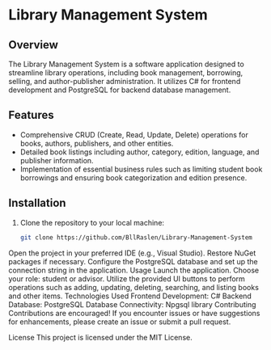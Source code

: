 
# Library Management System

## Overview
The Library Management System is a software application designed to streamline library operations, including book management, borrowing, selling, and author-publisher administration. It utilizes C# for frontend development and PostgreSQL for backend database management.

## Features
- Comprehensive CRUD (Create, Read, Update, Delete) operations for books, authors, publishers, and other entities.
- Detailed book listings including author, category, edition, language, and publisher information.
- Implementation of essential business rules such as limiting student book borrowings and ensuring book categorization and edition presence.

## Installation
1. Clone the repository to your local machine:
   ```bash
   git clone https://github.com/BllRaslen/Library-Management-System
Open the project in your preferred IDE (e.g., Visual Studio).
Restore NuGet packages if necessary.
Configure the PostgreSQL database and set up the connection string in the application.
Usage
Launch the application.
Choose your role: student or advisor.
Utilize the provided UI buttons to perform operations such as adding, updating, deleting, searching, and listing books and other items.
Technologies Used
Frontend Development: C#
Backend Database: PostgreSQL
Database Connectivity: Npgsql library
Contributing
Contributions are encouraged! If you encounter issues or have suggestions for enhancements, please create an issue or submit a pull request.

License
This project is licensed under the MIT License.
